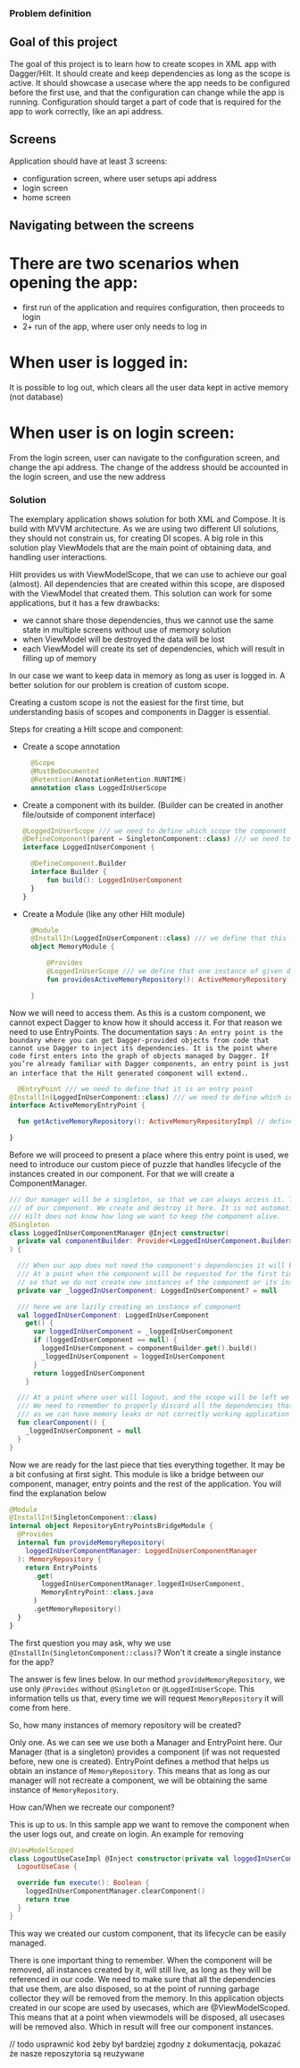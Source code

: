 ### Problem definition

## Goal of this project

The goal of this project is to learn how to create scopes in XML app with Dagger/Hilt. It should create and keep
dependencies as long as the scope is active. It should showcase a usecase where the app needs to be
configured before the first use, and that the configuration can change while the app is running. Configuration should
target a part of code that is required for the app to work correctly, like an api address.

## Screens

Application should have at least 3 screens:

- configuration screen, where user setups api address
- login screen
- home screen

## Navigating between the screens

# There are two scenarios when opening the app:

- first run of the application and requires configuration, then proceeds to login
- 2+ run of the app, where user only needs to log in

# When user is logged in:

It is possible to log out, which clears all the user data kept in active memory (not database)

# When user is on login screen:

From the login screen, user can navigate to the configuration screen, and change the api address. The change of the
address should be accounted in the login screen, and use the new address

### Solution

The exemplary application shows solution for both XML and Compose. It is build with MVVM architecture.
As we are using two different UI solutions, they should not constrain us, for creating DI scopes.
A big role in this solution play ViewModels that are the main point of obtaining data, and handling user interactions.

Hilt provides us with ViewModelScope, that we can use to achieve our goal (almost). All dependencies that are created
within this scope, are disposed with the ViewModel that created them. This solution can work for some applications, but
it has a few drawbacks:

- we cannot share those dependencies, thus we cannot use the same state in multiple screens without use of memory
  solution
- when ViewModel will be destroyed the data will be lost
- each ViewModel will create its set of dependencies, which will result in filling up of memory

In our case we want to keep data in memory as long as user is logged in. A better solution for our problem is creation
of custom scope.

Creating a custom scope is not the easiest for the first time, but understanding basis of scopes and components in
Dagger is essential.

Steps for creating a Hilt scope and component:

- Create a scope annotation
  ```kotlin 
    @Scope
    @MustBeDocumented
    @Retention(AnnotationRetention.RUNTIME)
    annotation class LoggedInUserScope
    ```

- Create a component with its builder. (Builder can be created in another file/outside of component interface)
  ```kotlin
  @LoggedInUserScope /// we need to define which scope the component is defined for
  @DefineComponent(parent = SingletonComponent::class) /// we need to define a parent component. This should take into consideration from which (other) component, our component will need dependencies. We cannot put our compontnt in between Hilt defined components i.e. ActivityComponent and FragmentComponent. It always creates a new "leaf".
  interface LoggedInUserComponent {

    @DefineComponent.Builder
    interface Builder {
        fun build(): LoggedInUserComponent
    }
  }
  ```

- Create a Module (like any other Hilt module)
  ```kotlin
    @Module
    @InstallIn(LoggedInUserComponent::class) /// we define that this module dependencies should be created for our component
    object MemoryModule {

        @Provides
        @LoggedInUserScope /// we define that one instance of given dependency should be created for our component, if we omit scope annotation, each call to obtain the given class will craete a new instance, and not reuse
        fun providesActiveMemoryRepository(): ActiveMemoryRepository = ActiveMemoryRepositoryImpl()

    }
  ```

Now we will need to access them. As this is a custom component, we cannot expect Dagger to know how it should access it.
For that reason we need to use EntryPoints.
The documentation
says : `An entry point is the boundary where you can get Dagger-provided objects from code that cannot use Dagger to inject its dependencies.
It is the point where code first enters into the graph of objects managed by Dagger.
If you’re already familiar with Dagger components, an entry point is just an interface that the Hilt generated component will extend.`.

```kotlin
  @EntryPoint /// we need to define that it is an entry point
@InstallIn(LoggedInUserComponent::class) /// we need to define which component it is connected with
interface ActiveMemoryEntryPoint {

  fun getActiveMemoryRepository(): ActiveMemoryRepositoryImpl // define what class will be returned, it needs to be the implementation not an interface/abstract class

}
```

Before we will proceed to present a place where this entry point is used, we need to introduce our custom piece
of puzzle that handles lifecycle of the instances created in our component.
For that we will create a ComponentManager.

```kotlin
/// Our manager will be a singleton, so that we can always access it. This is the place that manages the lifecycle 
/// of our component. We create and destroy it here. It is not automatic as Hilt provided components. 
/// Hilt does not know how long we want to keep the component alive.
@Singleton
class LoggedInUserComponentManager @Inject constructor(
  private val componentBuilder: Provider<LoggedInUserComponent.Builder> /// we are provided with the builder created in earlier steps
) {

  /// When our app does not need the component's dependencies it will be null, to save memory.
  /// At a point when the component will be requested for the first time, it will be saved here, for future usages, 
  // so that we do not create new instances of the component or its instances
  private var _loggedInUserComponent: LoggedInUserComponent? = null

  /// here we are lazily creating an instance of component
  val loggedInUserComponent: LoggedInUserComponent
    get() {
      var loggedInUserComponent = _loggedInUserComponent
      if (loggedInUserComponent == null) {
        loggedInUserComponent = componentBuilder.get().build()
        _loggedInUserComponent = loggedInUserComponent
      }
      return loggedInUserComponent
    }

  /// At a point where user will logout, and the scope will be left we should remove the component, so that next time we will create new component and its instances.
  /// We need to remember to properly discard all the dependencies that were created in the current component, 
  /// as we can have memory leaks or not correctly working application
  fun clearComponent() {
    _loggedInUserComponent = null
  }
}
```

Now we are ready for the last piece that ties everything together. It may be a bit confusing at first sight.
This module is like a bridge between our component, manager, entry points and the rest of the application.
You will find the explanation below

```kotlin
@Module
@InstallIn(SingletonComponent::class)
internal object RepositoryEntryPointsBridgeModule {
  @Provides
  internal fun provideMemoryRepository(
    loggedInUserComponentManager: LoggedInUserComponentManager
  ): MemoryRepository {
    return EntryPoints
      .get(
        loggedInUserComponentManager.loggedInUserComponent,
        MemoryEntryPoint::class.java
      )
      .getMemoryRepository()
  }
}
```

The first question you may ask, why we use `@InstallIn(SingletonComponent::class)`? Won't it create a single instance
for the app?

The answer is few lines below.
In our method `provideMemoryRepository`, we use only `@Provides` without `@Singleton` or `@LoggedInUserScope`.
This information tells us that, every time we will request `MemoryRepository` it will come from here.

So, how many instances of memory repository will be created?

Only one. As we can see we use both a Manager and EntryPoint here.
Our Manager (that is a singleton) provides a component (if was not requested before, new one is created).
EntryPoint defines a method that helps us obtain an instance of `MemoryRepository`.
This means that as long as our manager will not recreate a component, we will be obtaining the same instance
of `MemoryRepository`.

How can/When we recreate our component?

This is up to us. In this sample app we want to remove the component when the user logs out, and create on login.
An example for removing

```kotlin
@ViewModelScoped
class LogoutUseCaseImpl @Inject constructor(private val loggedInUserComponentManager: LoggedInUserComponentManager) :
  LogoutUseCase {

  override fun execute(): Boolean {
    loggedInUserComponentManager.clearComponent()
    return true
  }
}
```

This way we created our custom component, that its lifecycle can be easily managed.

There is one important thing to remember. When the component will be removed, all instances created by it, will still
live, as long as they will be referenced in our code. We need to make sure that all the dependencies that use them,
are also disposed, so at the point of running garbage collector they will be removed from the memory.
In this application objects created in our scope are used by usecases, which are @ViewModelScoped.
This means that at a point when viewmodels will be disposed, all usecases will be removed also. Which in result will
free our component instances.

// todo usprawnić kod żeby był bardziej zgodny z dokumentacją, pokazać że nasze reposzytoria są reużywane

















